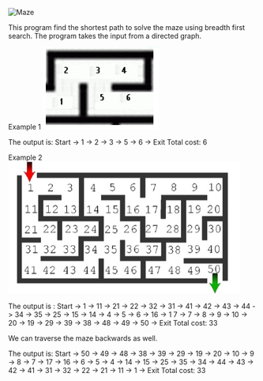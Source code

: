 ![Maze](Images/maze.jpg)

This program find the shortest path to solve the maze using breadth first search. The program takes the input from a directed graph.  


Example 1
![Example 1](Images/maze1.jpg)

The output is:
Start -> 1 -> 2 -> 3 -> 5 -> 6 -> Exit
Total cost: 6


Example 2
![Example 2](Images/final.jpg)

The output is :
Start -> 1 -> 11 -> 21 -> 22 -> 32 -> 31 -> 41 -> 42 -> 43 -> 44 -> 34 -> 35 -> 25 -> 15 -> 14 -> 4 -> 5 -> 6 -> 16 -> 1
7 -> 7 -> 8 -> 9 -> 10 -> 20 -> 19 -> 29 -> 39 -> 38 -> 48 -> 49 -> 50 -> Exit
Total cost: 33

We can traverse the maze backwards as well.

The output is:
Start -> 50 -> 49 -> 48 -> 38 -> 39 -> 29 -> 19 -> 20 -> 10 -> 9 -> 8 -> 7 -> 17 -> 16 -> 6 -> 5 -> 4 -> 14 -> 15 -> 25
-> 35 -> 34 -> 44 -> 43 -> 42 -> 41 -> 31 -> 32 -> 22 -> 21 -> 11 -> 1 -> Exit
Total cost: 33
